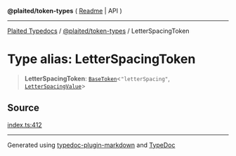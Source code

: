 **@plaited/token-types** ( [Readme](../README.md) \| API )

***

[Plaited Typedocs](../../../modules.md) / [@plaited/token-types](../modules.md) / LetterSpacingToken

# Type alias: LetterSpacingToken

> **LetterSpacingToken**: [`BaseToken`](BaseToken.md)\<`"letterSpacing"`, [`LetterSpacingValue`](LetterSpacingValue.md)\>

## Source

[index.ts:412](https://github.com/plaited/plaited/blob/d85458a/libs/token-types/src/index.ts#L412)

***

Generated using [typedoc-plugin-markdown](https://www.npmjs.com/package/typedoc-plugin-markdown) and [TypeDoc](https://typedoc.org/)
